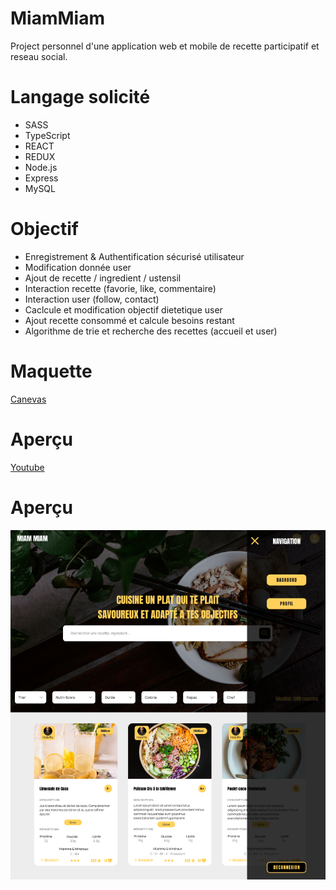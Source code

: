 # MiamMiam

Project personnel d'une application web et mobile de recette participatif et reseau social.

# Langage solicité

- SASS
- TypeScript
- REACT
- REDUX
- Node.js
- Express
- MySQL

# Objectif

- Enregistrement & Authentification sécurisé utilisateur
- Modification donnée user
- Ajout de recette / ingredient / ustensil
- Interaction recette (favorie, like, commentaire)
- Interaction user (follow, contact)
- Caclcule et modification objectif dietetique user
- Ajout recette consommé et calcule besoins restant
- Algorithme de trie et recherche des recettes (accueil et user) 

# Maquette

[Canevas](https://www.figma.com/file/eIjCNdPVAgHFVdyXtJ9cI9/Untitled?type=design&node-id=0-1&mode=design&t=yVFQxMlNZAkyPM2h-0)

# Aperçu

[Youtube](https://www.youtube.com/watch?v=n0g97rHkMho)

# Aperçu

![screenshot du site](./maquette_miam_miam.png)
